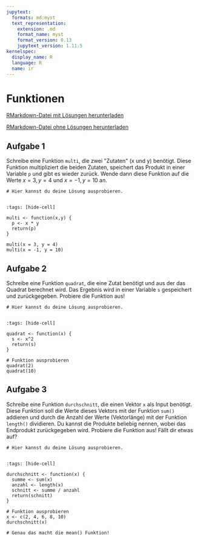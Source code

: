 ```yaml
---
jupytext:
  formats: md:myst
  text_representation:
    extension: .md
    format_name: myst
    format_version: 0.13
    jupytext_version: 1.11.5
kernelspec:
  display_name: R
  language: R
  name: ir
---
```


# Funktionen

<a href=https://raw.githubusercontent.com/Methods-Berlin/RTraining/main/Aufgaben_rmd/Funktionen.Rmd download=Funktionen.Rmd>RMarkdown-Datei mit Lösungen herunterladen</a>


<a href=https://raw.githubusercontent.com/Methods-Berlin/RTraining/Rmd_ohne_Loesung/Rmd_ohne_Loesungen/Funktionen.Rmd download=Funktionen.Rmd>RMarkdown-Datei ohne Lösungen herunterladen</a>



## Aufgabe 1

Schreibe eine Funktion `multi`, die zwei "Zutaten" (x und y) benötigt. Diese Funktion multipliziert die beiden Zutaten, 
speichert das Produkt in einer Variable `p` und gibt es wieder zurück. Wende dann diese Funktion auf die Werte $x = 3,  y = 4$ 
und $x = -1,  y = 10$ an. 

```{code-cell} r
# Hier kannst du deine Lösung ausprobieren.


```

<!-- loesung: start-->


```{code-cell} r
:tags: [hide-cell]

multi <- function(x,y) {
  p <- x * y
  return(p)
}

multi(x = 3, y = 4)
multi(x = -1, y = 10)

```


<!-- loesung: ende-->


## Aufgabe 2

Schreibe eine Funktion `quadrat`, die eine Zutat benötigt und aus der das Quadrat berechnet wird. Das Ergebnis wird in einer Variable `s` gespeichert und zurückgegeben. Probiere die Funktion aus! 

```{code-cell} r
# Hier kannst du deine Lösung ausprobieren.


```

<!-- loesung: start-->


```{code-cell} r
:tags: [hide-cell]

quadrat <- function(x) {
  s <- x^2
  return(s)
}

# Funktion ausprobieren
quadrat(2)
quadrat(10)

```


<!-- loesung: ende-->


## Aufgabe 3

Schreibe eine Funktion `durchschnitt`, die einen Vektor `x` als Input benötigt. Diese Funktion soll die Werte dieses Vektors mit der Funktion `sum()` addieren und durch die Anzahl der Werte (Vektorlänge) mit der Funktion `length()` dividieren. Du kannst die Produkte beliebig nennen, wobei das Endprodukt zurückgegeben wird. Probiere die Funktion aus! Fällt dir etwas auf? 


```{code-cell} r
# Hier kannst du deine Lösung ausprobieren.


```

<!-- loesung: start-->


```{code-cell} r
:tags: [hide-cell]

durchschnitt <- function(x) {
  summe <- sum(x)
  anzahl <- length(x)
  schnitt <- summe / anzahl
  return(schnitt)
}

# Funktion ausprobieren
x <- c(2, 4, 6, 8, 10)
durchschnitt(x) 

# Genau das macht die mean() Funktion! 

```


<!-- loesung: ende-->


